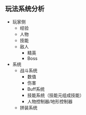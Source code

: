 ﻿## 玩法系统分析
- 玩家侧
  - 经验
  - 人物
  - 技能
  - 敌人
    - 精英
    - Boss
- 系统
  - 战斗系统
    - 数值
    - 伤害
    - Buff系统
    - 技能系统（技能元组成技能）
    - 人物控制器/地形控制器
  - 拼装系统